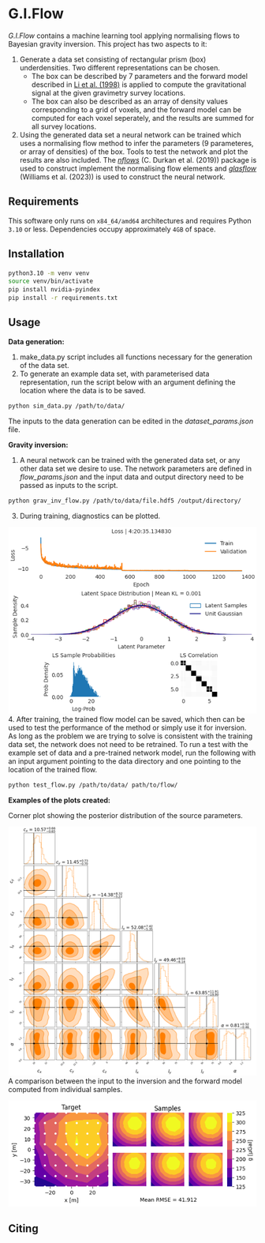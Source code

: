 # G.I.Flow
_G.I.Flow_ contains a machine learning tool applying normalising flows to Bayesian gravity inversion. This project has two aspects to it:
1. Generate a data set consisting of rectangular prism (box) underdensities. Two different representations can be chosen.
   - The box can be described by 7 parameters and the forward model described in [Li et al. (1998)](https://link.springer.com/article/10.1023/A:1006554408567) is applied to compute the gravitational signal at the given gravimetry survey locations.
   - The box can also be described as an array of density values corresponding to a grid of voxels, and the forward model can be computed for each voxel seperately, and the results are summed for all survey locations.
2. Using the generated data set a neural network can be trained which uses a normalising flow method to infer the parameters (9 parameteres, or array of densities) of the box. Tools to test the network and plot the results are also included.
The [_nflows_](https://github.com/uofgravity/nflows#citing-nflows) (C. Durkan et al. (2019)) package is used to construct implement the normalising flow elements and [_glasflow_](https://github.com/uofgravity/glasflow) (Williams et al. (2023)) is used to construct the neural network. 

## Requirements

This software only runs on `x84_64/amd64` architectures and requires Python `3.10` or less. Dependencies occupy approximately `4GB` of space.

## Installation
```bash
python3.10 -m venv venv
source venv/bin/activate
pip install nvidia-pyindex
pip install -r requirements.txt
```

## Usage
**Data generation:**
1. make_data.py script includes all functions necessary for the generation of the data set.
2. To generate an example data set, with parameterised data representation, run the script below with an argument defining the location where the data is to be saved.
```bash
python sim_data.py /path/to/data/
```
The inputs to the data generation can be edited in the *dataset_params.json* file.

**Gravity inversion:**
1. A neural network can be trained with the generated data set, or any other data set we desire to use. The network parameters are defined in *flow_params.json* and the input data and output directory need to be passed as inputs to the script.

```bash
python grav_inv_flow.py /path/to/data/file.hdf5 /output/directory/
```
3. During training, diagnostics can be plotted.

![Alt text](/fig/diagnostics.png "Diagnostics")
4. After training, the trained flow model can be saved, which then can be used to test the performance of the method or simply use it for inversion. As long as the problem we are trying to solve is consistent with the training data set, the network does not need to be retrained.
To run a test with the example set of data and a pre-trained network model, run the following with an input argument pointing to the data directory and one pointing to the location of the trained flow.
```bash
python test_flow.py /path/to/data/ path/to/flow/
```
**Examples of the plots created:**

Corner plot showing the posterior distribution of the source parameters.

![Alt text](/fig/corner_plot.png "Corner plot")
A comparison between the input to the inversion and the forward model computed from individual samples.

![Alt text](/fig/compare_survey.png "Survey comparison")

## Citing
